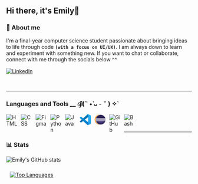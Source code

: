 ## Hi there, it's Emily👋

### 🌟 About me

I'm a final-year computer science student passionate about bringing ideas to life through code **`(with a focus on UI/UX)`**. I am always down to learn and experiment with something new. If you want to chat or collaborate, connect with me through the socials below ^^

<p align="left">
      <a href="https://www.linkedin.com/in/yeong-meng-li/">
         <img style="vertical-align: middle; height: 28px;" src="https://img.shields.io/badge/LinkedIn-0A66C2?style=for-the-badge&logo=linkedin&logoColor=white" alt="LinkedIn"/></a>
</p>

   </p>

<br />

---
### Languages and Tools __ ദ്ദി(˵ •̀ ᴗ - ˵ ) ✧`

<img align="left" alt="HTML" width="30px" style="padding-right:10px;" src="https://cdn.jsdelivr.net/gh/devicons/devicon/icons/html5/html5-plain.svg" />
<img align="left" alt="CSS" width="30px" style="padding-right:10px;" src="https://cdn.jsdelivr.net/gh/devicons/devicon/icons/css3/css3-plain.svg" />
<img align="left" alt="Figma" width="30px" style="padding-right:10px;" src="https://www.vectorlogo.zone/logos/figma/figma-icon.svg" />
<img align="left" alt="Python" width="30px" style="padding-right:10px;" src="https://cdn.jsdelivr.net/gh/devicons/devicon/icons/python/python-plain.svg" />
<img align="left" alt="Java" width="30px" style="padding-right:10px;" src="https://cdn.jsdelivr.net/gh/devicons/devicon/icons/java/java-original.svg"/>
<img align="left" alt="VSCode" width="30px" style="padding-right:10px;" src="https://raw.githubusercontent.com/devicons/devicon/master/icons/vscode/vscode-original.svg" />
<img align="left" alt="Eclipse" width="30px" style="padding-right:10px;" src="https://raw.githubusercontent.com/devicons/devicon/master/icons/eclipse/eclipse-original.svg" />
<img align="left" alt="GitHub" width="30px" style="padding-right:10px;" src="https://cdn.jsdelivr.net/gh/devicons/devicon/icons/github/github-original.svg" />
<img align="left" alt="Bash" width="30px" style="padding-right:10px;" src="https://cdn.jsdelivr.net/gh/devicons/devicon/icons/bash/bash-original.svg" />

<br />
<br />

---
### 📊 Stats

![Emily's GitHub stats](https://github-readme-stats.vercel.app/api?username=emilyyeong&show_icons=true&theme=vue-dark)
<p align="left">
  <a href="https://github.com/emilyyeong/github-readme-stats">
    <img src="https://github-readme-stats.vercel.app/api/top-langs/?username=emilyyeong&layout=compact&bg_color=000000&border_color=ffffff&text_color=ffffff&hide=HTML&langs_count=6&border_radius=10&size_weight=0.5&count_weight=0.5&exclude_repo=github-readme-stats" alt="Top Languages" style="margin: 10px;" />
  </a>
</p>



<!--
**emilyyeong/emilyyeong** is a ✨ _special_ ✨ repository because its `README.md` (this file) appears on your GitHub profile.

Here are some ideas to get you started:

- 🔭 I’m currently working on ...
- 🌱 I’m currently learning ...
- 👯 I’m looking to collaborate on ...
- 🤔 I’m looking for help with ...
- 💬 Ask me about ...
- 📫 How to reach me: ...
- 😄 Pronouns: ...
- ⚡ Fun fact: ...
-->
